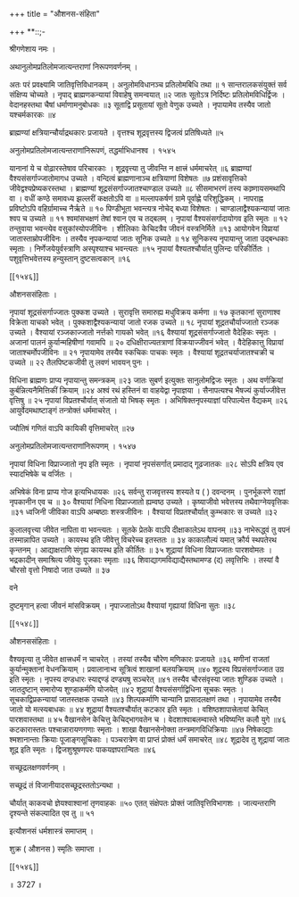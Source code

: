 +++
title = "औशनस-संहिता"

+++
**::;- 

श्रीगणेशाय नमः । 

अथानुलोमप्रतिलोमजात्यन्तराणां निरूपणवर्णनम् । 

अतः परं प्रवक्ष्यामि जातिवृत्तिविधानकम् । अनुलोमविधानञ्च प्रतिलोमबिधि तथा ॥ १ सान्तरालकसंयुक्तं सर्व संक्षिप्य चोच्यते । नृपाद् ब्राह्मणकन्यायां विवाहेषु समन्वयात् ॥२ जातः सूतोऽत्र निर्दिष्टः प्रतिलोमविधिर्द्विजः । वेदानहस्तथा चैषां धर्माणामनुबोधकः ॥३ सूताद्वि प्रसूतायां सूतो वेणुक उच्यते । नृपायामेव तस्यैव जातो यश्चर्मकारकः ॥४ 

ब्राह्मण्यां क्षत्रियान्चौर्याद्रथकारः प्रजायते । वृत्तश्च शूद्रवृत्तस्य द्विजत्वं प्रतिषिध्यते ॥५ 

अनुलोमप्रतिलोमजात्यन्तराणांनिरूपणं, तद्धर्माभिधानश्व । १५४५ 

यानानां ये च वोढ़ारस्तेषाव परिचारकाः । शूद्रवृत्त्या तु जीवन्ति न क्षात्त्रं धर्ममाचरेत् ॥६ ब्राह्मण्यां वैश्यसंसर्गाज्जातोमागध उच्यते । वन्दित्वं ब्राह्मणानाञ्च क्षत्रियाणां विशेषतः ॥७ प्रशंसावृत्तिको जीवेद्वश्यप्रेष्यकरस्तथा । ब्राह्मण्यां शूद्रसंसर्गाज्जातश्चाण्डाल उच्यते ॥८ सीसमाभरणं तस्य काष्र्णायसमथापि वा । वधीं कण्ठे समावध्य झल्लरीं कक्षतोऽपि वा ॥ मल्लापकर्षणं ग्रामे पूर्वाह्णे परिशुद्धिकम् । नापराह्न प्रविष्टोऽपि वहिर्ग्रामाच्च नैर्ऋते ॥ १० पिण्डीभूता भवन्त्यत्र नोचेद् बध्या विशेषतः । चाण्डालाद्वैश्यकन्यायां जातः श्वप च उच्यते ॥ ११ श्वमांसभक्षणं तेषां श्वान एव च तद्बलम् । नृपायां वैश्यसंसर्गादायोगव इति स्मृतः ॥ १२ तन्तुवाया भवन्त्येव वसुकांस्योपजीविनः । शीलिकाः केचिदत्रैव जीवनं वस्त्रनिर्मिते ॥१३ आयोगवेन विप्रायां जातास्ताम्रोपजीविनः । तस्यैव नृपकन्यायां जातः सूनिक उच्यते ॥ १४ सूनिकस्य नृपायान्तु जाता उद्बन्धकाः स्मृताः । निर्णेजयेयुर्वस्त्राणि अस्पृश्याश्च भवन्त्यतः ॥१५ नृपायां वैश्यतश्चौर्यात् पुलिन्दः परिकीर्तितः । पशुवृत्तिभवेत्तस्य हन्युस्तान् दुष्टसत्वकान् ॥१६ 

[[१५४६]]

औशनससंहिताः । 

नृपायां शूद्रसंसर्गाज्जातः पुक्कश उच्यते । सुरावृत्ति समारुह्य मधुविक्रय कर्मणा ॥ १७ कृतकानां सुराणाश्व विक्रेता याचको भवेत् । पुक्कशाद्वैश्यकन्यायां जातो रजक उच्यते ॥ १८ नृपायां शूद्रतचौर्याज्जातो रञ्जक उच्यते । वैश्यायां रञ्जकाज्जातो नर्त्तको गायको भवेत् ॥१६ वैश्यायां शूद्रसंसर्गाज्जातो वैदेहिकः स्मृतः । अजानां पालनं कुर्यान्महिषीणां गवामपि ॥ २० दधिक्षीराज्यतत्राणां विक्रयाज्जीवनं भवेत् । वैदेहिकात्तु विप्रायां जाताश्चर्मोपजीविनः ॥ २१ नृपायामेव तस्यैव स्कचिकः पाचकः स्मृतः । वैश्यायां शूद्रतचर्याजातश्चक्री च उच्यते ॥ २२ तैलपिष्टकजीवी तु लवणं भावयन् पुनः । 

विधिना ब्राह्मणः प्राप्य नृपायान्तु समन्त्रकम् ॥२३ जातः सुबर्ण इत्युक्तः सानुलोमद्विजः स्मृतः । अथ वर्णक्रियां कुर्बन्नित्यनैमित्तिकीं क्रियाम् ॥२४ अश्वं रथं हस्तिनं वा वाहयेद्वा नृपाज्ञया । सैनापत्यश्च भैषज्यं कुर्याज्जीवेत्त वृत्तिषु ॥ २५ नृपायां विप्रतश्चौर्यात् संजातो यो भिषक् स्मृतः । अभिषिक्तनृपस्याज्ञां परिपाल्येत्त वैद्यकम् ॥२६ आयुर्वेदमथाष्टाङ्गं तन्त्रोक्तं धर्ममाचरेत् । 

ज्यौतिषं गणितं वाऽपि कायिकी वृत्तिमाचरेत् ॥२७ 

अनुलोमप्रतिलोमजात्यन्तराणांनिरूपणम् । १५४७ 

नृपायां विधिना विप्राज्जातो नृप इति स्मृतः । नृपायां नृपसंसर्गात् प्रमादाद् गूढजातकः ॥२८ सोऽपि क्षत्रिय एव स्यादभिषेके च वर्जितः । 

अभिषेकं विना प्राप्य गोज इत्यभिधायकः ॥२६ सर्वन्तु राजवृत्तस्य शस्यते प ( ) दवन्दनम् । पुनर्भूकरणे राज्ञां नृपकानीन एव च ॥ ३० वैश्यायां निधिना विप्राज्जातो ह्यम्वष्ठ उच्यते । कृष्याजीवो भवेत्तस्य तथैवाग्नेयवृत्तिकः ॥३१ ध्वजिनी जीविका वाऽपि अम्बष्ठाः शस्त्रजीविनः । वैश्यायां विप्रतश्चौर्यात् कुम्भकारः स उच्यते ॥३२ 

कुलालवृत्त्या जीवेत नापिता वा भवन्त्यतः । सूतके प्रेतके वाऽपि दीक्षाकालेऽथ वापनम् ॥३३ नाभेरूद्ध्वं तु वपनं तस्मान्नापित उच्यते । कायस्थ इति जीवेत्तु विचरेच्च इतस्ततः ॥ ३४ काकालौल्यं यमात् क्रौर्य स्थपतेरथ कृन्तनम् । आद्याक्षराणि संगृह्य कायस्थ इति कीर्तितः ॥ ३५ शूद्रायां विधिना विप्राज्जातः पारशवोमतः । भद्रकादीन् समाश्रित्य जीवेयुः पूजकाः स्मृताः ॥३६ शिवाद्यागमविद्याद्यैस्तथामण्ड (द) लवृत्तिभिः । तस्यां वै चौरसो वृत्तो निषादो जात उच्यते ॥ ३७ 

वने 

दुष्टमृगान् हत्वा जीवनं मांसविक्रयम् । नृपाज्जातोऽथ वैश्यायां गृह्यायां विधिना सुतः ॥३८ 

[[१५४८]]

औशनससंहिताः । 

वैश्यवृत्या तु जीवेत क्षात्त्रधर्मं न चाचरेत् । तस्यां तस्यैव चौरेण मणिकारः प्रजायते ॥३६ मणीनां राजतां कुर्यान्मुक्तानां वेधनक्रियाम् । प्रवालानाभ्व सूत्रित्वं शाखानां बलयक्रियाम् ॥४० शूद्रस्य विप्रसंसर्गाज्जात उग्र इति स्मृतः । नृपस्य दण्डधारः स्याद्दण्डं दण्ड्यषु सञ्चरेत् ॥४१ तस्यैव चौरसंवृस्या जातः शुण्डिक उच्यते । जातदुष्टान् समारोप्य शुण्डाकर्मणि योजयेत् ॥४२ शूद्रायां वैश्यसंसर्गाद्विधिना सूचकः स्मृतः । सूचकाद्विप्रकन्यायां जातस्तक्षक उच्यते ॥४३ शिल्पकर्माणि चान्यानि प्रासादलक्षणं तथा । नृपायामेव तस्यैव जातो यो मत्स्यबाधकः ॥ ४४ शूद्रायां वैश्यतश्चौर्यात् कटकार इति स्मृतः । वशिष्ठशापात्त्रेतायां केचित् पारशवास्तथा ॥ ४५ वैखानसेन केचित्तु केचिद्भागवतेन च । वेदशाश्वाबलम्वास्ते भविष्यन्ति कलौ युगे ॥४६ कटकारास्ततः पश्चान्नारायणगणाः स्मृताः । शाखा वैखानसेनोक्ता तन्त्रमागविधिक्रियाः ॥४७ निषेकाद्याः श्मशानान्ताः क्रियाः पूजाङ्गसूचिकाः । पञ्चरात्रेण वा प्राप्तं प्रोक्तं धर्मं समाचरेत् ॥४८ शूद्रादेव तु शूद्रायां जातः शूद्र इति स्मृतः । द्विजशुश्रूषणपरः पाकयज्ञपरान्वितः ॥४६ 

सच्छूद्रलक्षणवर्णनम् । 

सच्छूद्रं तं विजानीयादसच्छूद्रस्ततोऽन्यथा । 

चौर्यात् काकवचो ज्ञेयश्वाश्वानां तृणवाहकः ॥५० एतत् संक्षेपतः प्रोक्तं जातिवृत्तिविभागशः । जात्यन्तराणि दृश्यन्ते संकल्पादित एव तु ॥ ५१ 

इत्यौशनसं धर्मशास्त्रं समाप्तम् । 

शुक्र ( औशनस ) स्मृतिः समाप्ता । 

[[१५४६]]

॥ 3727 ॥ 

